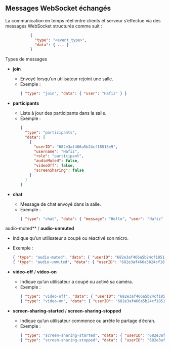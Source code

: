 ## Messages WebSocket échangés

La communication en temps réel entre clients et serveur s’effectue via des messages WebSocket structurés comme suit :

   ```json
              {
                "type": "<event_type>",
                "data": { ... }
              }
   ```


Types de messages

- **join**
  - Envoyé lorsqu’un utilisateur rejoint une salle.
  - Exemple :
    ```json
    { "type": "join", "data": { "user": "Hafiz" } }
    ```

- **participants**
  - Liste à jour des participants dans la salle.
  - Exemple :
    ```json
    {
      "type": "participants",
      "data": [
        {
          "userID": "682e3af466a5b24cf18515e9",
          "username": "Hafiz",
          "role": "participant",
          "audioMuted": false,
          "videoOff": false,
          "screenSharing": false
        }
      ]
    }
    ```

- **chat**
  - Message de chat envoyé dans la salle.
  - Exemple :
    ```json
    { "type": "chat", "data": { "message": "Hello", "user": "Hafiz" } }


audio-muted** / **audio-unmuted**
  - Indique qu’un utilisateur a coupé ou réactivé son micro.
  - Exemple :
    ```json
    { "type": "audio-muted", "data": { "userID": "682e3af466a5b24cf18515e9" } }
    { "type": "audio-unmuted", "data": { "userID": "682e3af466a5b24cf18515e9" } }
    ```

- **video-off** / **video-on**
  - Indique qu’un utilisateur a coupé ou activé sa caméra.
  - Exemple :
    ```json
    { "type": "video-off", "data": { "userID": "682e3af466a5b24cf18515e9" } }
    { "type": "video-on", "data": { "userID": "682e3af466a5b24cf18515e9" } }
    ```

- **screen-sharing-started** / **screen-sharing-stopped**
  - Indique qu’un utilisateur commence ou arrête le partage d’écran.
  - Exemple :
    ```json
    { "type": "screen-sharing-started", "data": { "userID": "682e3af466a5b24cf18515e9" } }
    { "type": "screen-sharing-stopped", "data": { "userID": "682e3af466a5b24cf18515e9" } }
